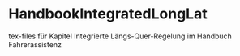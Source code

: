 # HandbookIntegratedLongLat

tex-files für Kapitel Integrierte Längs-Quer-Regelung im Handbuch Fahrerassistenz